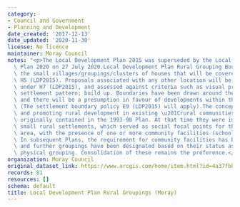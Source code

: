 ```yaml
---
category:
- Council and Government
- Planning and Development
date_created: '2017-12-13'
date_updated: '2020-11-30'
license: No licence
maintainer: Moray Council
notes: "<p>The Local Development Plan 2015 was superseded by the Local Development\
  \ Plan 2020 on 27 July 2020.Local Development Plan Rural Grouping Boundaries depicts\
  \ the small villages/groupings/clusters of houses that will be covered by Policy\
  \ H5 (LDP2015). Proposals associated with any other location will be dealt with\
  \ under H7 (LDP2015), and assessed against criteria such as visual prominence; character;\
  \ settlement pattern; build up. Boundaries have been drawn around these groupings,\
  \ and there will be a presumption in favour of developments within this boundary.\
  \ (The settlement boundary policy E9 (LDP2015) will apply).The concept of identifying\
  \ and promoting rural development in existing \u201Crural communities\u201D was\
  \ originally contained in the 1993-98 Plan. At that time they were identified as\
  \ small rural settlements, which served as social focal points for the surrounding\
  \ area, with the presence of one or more community facilities (school/hall/shop).\
  \ In subsequent Plans, the requirement for community facilities has been reduced,\
  \ and further groupings have been designated based on their status as a cohesive,\
  \ physical grouping. Consolidation of these remains the preference.</p>"
organization: Moray Council
original_dataset_link: https://www.arcgis.com/home/item.html?id=4a37fbbf212d46ed90f5e87eaabdda02
records: 81
resources: []
schema: default
title: Local Development Plan Rural Groupings (Moray)
---
```


